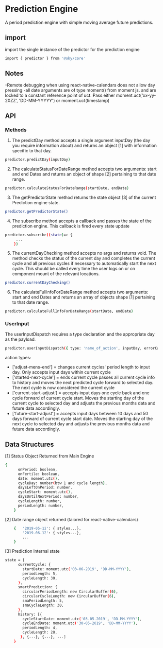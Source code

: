 # Prediction Engine

A period prediction engine with simple moving average future predictions.

## import

import the single instance of the predictor for the prediction engine

```bash
import { predictor } from '@oky/core'
```

## Notes

-Remote debugging when using react-native-calendars does not allow day pressing
-all date arguments are of type moment() from moment js. and are locked to a constant reference point of uct. Pass either moment.uct('xx-yy-20ZZ', 'DD-MM-YYYYY') or moment.uct(timestamp)

## API

### Methods

1. The predictDay method accepts a single argument inputDay (the day you require information about) and returns an object [1] with information specific to that day.

```bash
predictor.predictDay(inputDay)
```

2. The calculateStatusForDateRange method accepts two arguments: start and end Dates and returns an object of shape [2] pertaining to that date range.

```bash
predictor.calculateStatusForDateRange(startDate, endDate)
```

3. The getPredictorState method returns the state object [3] of the current Prediction engine state.

```bash
predictor.getPredictorState()
```

4. The subscribe method accepts a callback and passes the state of the prediction engine. This callback is fired every state update

```bash
predictor.subscribe((state)=> {
     ...
    })
```

5. The currentDayChecking method accepts no args and returns void. The method checks the status of the current day and completes the current cycle and all previous cycles if necessary to automatically start the next cycle. This should be called every time the user logs on or on component mount of the relevant locations.

```bash
predictor.currentDayChecking()
```

6. The calculateFullInfoForDateRange method accepts two arguments: start and end Dates and returns an array of objects shape [1] pertaining to that date range.

```bash
predictor.calculateFullInfoForDateRange(startDate, endDate)
```

### UserInput

The userInputDispatch requires a type declaration and the appropriate day as the payload.

```bash
predictor.userInputDispatch({ type: 'name_of_action', inputDay, errorCallBack?: (err)=>null })
```

action types:

- ['adjust-mens-end'] = changes current cycles' period length to input day. Only accepts input days within current cycle
- ['started-next-cycle'] = ends current cycle passes all current cycle info to history and moves the next predicted cycle forward to selected day. The next cycle is now considered the current cycle
- ['current-start-adjust'] = accepts input days one cycle back and one cycle forward of current cycle start. Moves the starting day of the current cycle to selected day and adjusts the previous months data and future data accordingly.
- ['future-start-adjust'] = accepts input days between 10 days and 50 days forward of current cycle start date. Moves the starting day of the next cycle to selected day and adjusts the previous months data and future data accordingly.

## Data Structures

[1] Status Object Returned from Main Engine

```bash
{
      onPeriod: boolean,
      onFertile: boolean,
      date: moment.utc(),
      cycleDay: number(btw 1 and cycle length),
      daysLeftOnPeriod: number,
      cycleStart: moment.utc(),
      daysUntilNextPeriod: number,
      cycleLength: number,
      periodLength: number,
    }
```

[2] Date range object returned (taiored for react-native-calendars)

```bash
    {   '2019-05-12': { styles...},
        '2019-06-12': { styles...},
        ...
    }
```

[3] Prediction Internal state

```bash
state = {
      currentCycle: {
        startDate: moment.utc('03-06-2019', 'DD-MM-YYYY'),
        periodLength: 5,
        cycleLength: 30,
      },
      smartPrediction: {
        circularPeriodLength: new CircularBuffer(6),
        circularCycleLength: new CircularBuffer(6),
        smaPeriodLength: 5,
        smaCycleLength: 30,
      },
      history: [{
        cycleStartDate: moment.utc('03-05-2019', 'DD-MM-YYYY'),
        cycleEndDate: moment.utc('30-05-2019', 'DD-MM-YYYY'),
        periodLength: 4,
        cycleLength: 28,
       }, {...}, {...}, ...]
    }
```
